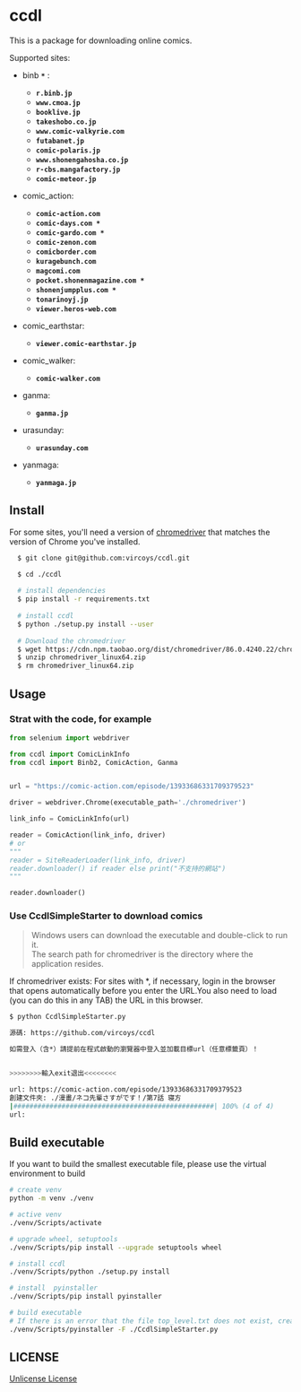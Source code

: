 # ccdl

This is a package for downloading online comics.

Supported sites:  

+ binb **`*`** :  
  + **`r.binb.jp`**  
  + **`www.cmoa.jp`**  
  + **`booklive.jp`**  
  + **`takeshobo.co.jp`**
  + **`www.comic-valkyrie.com`**  
  + **`futabanet.jp`**  
  + **`comic-polaris.jp`**  
  + **`www.shonengahosha.co.jp`**  
  + **`r-cbs.mangafactory.jp`**  
  + **`comic-meteor.jp`**  

+ comic_action:  
  + **`comic-action.com`**  
  + **`comic-days.com *`**  
  + **`comic-gardo.com *`**  
  + **`comic-zenon.com`**  
  + **`comicborder.com`**  
  + **`kuragebunch.com`**  
  + **`magcomi.com`**  
  + **`pocket.shonenmagazine.com *`**  
  + **`shonenjumpplus.com *`**  
  + **`tonarinoyj.jp`**  
  + **`viewer.heros-web.com`**  

+ comic_earthstar:  
  + **`viewer.comic-earthstar.jp`**  

+ comic_walker:  
  + **`comic-walker.com`**  

+ ganma:
  + **`ganma.jp`**  

+ urasunday:  
  + **`urasunday.com`**  

+ yanmaga:
  + **`yanmaga.jp`**  

## Install

For some sites, you'll need a version of [chromedriver](http://npm.taobao.org/mirrors/chromedriver/) that matches the version of Chrome you've installed.

```sh
  $ git clone git@github.com:vircoys/ccdl.git

  $ cd ./ccdl
  
  # install dependencies
  $ pip install -r requirements.txt
  
  # install ccdl
  $ python ./setup.py install --user
  
  # Download the chromedriver
  $ wget https://cdn.npm.taobao.org/dist/chromedriver/86.0.4240.22/chromedriver_linux64.zip
  $ unzip chromedriver_linux64.zip
  $ rm chromedriver_linux64.zip
```  

## Usage

### Strat with the code, for example

```python
from selenium import webdriver

from ccdl import ComicLinkInfo
from ccdl import Binb2, ComicAction, Ganma


url = "https://comic-action.com/episode/13933686331709379523"

driver = webdriver.Chrome(executable_path='./chromedriver')

link_info = ComicLinkInfo(url)

reader = ComicAction(link_info, driver)
# or
"""
reader = SiteReaderLoader(link_info, driver)
reader.downloader() if reader else print("不支持的網站")
"""

reader.downloader()
```

### Use CcdlSimpleStarter to download comics

> Windows users can download the executable and double-click to run it.  
> The search path for chromedriver is the directory where the application resides.

If chromedriver exists: For sites with \*, if necessary, login in the browser that opens automatically before you enter the URL.You also need to load (you can do this in any TAB) the URL in this browser.  

```sh
$ python CcdlSimpleStarter.py

源碼: https://github.com/vircoys/ccdl

如需登入（含*）請提前在程式啟動的瀏覽器中登入並加載目標url（任意標籤頁）！


>>>>>>>>輸入exit退出<<<<<<<<

url: https://comic-action.com/episode/13933686331709379523
創建文件夾: ./漫畫/ネコ先輩さすがです！/第7話 寝方
|##################################################| 100% (4 of 4)
url:
```  

## Build executable

If you want to build the smallest executable file, please use the virtual environment to build

```sh
# create venv
python -m venv ./venv

# active venv
./venv/Scripts/activate 

# upgrade wheel, setuptools
./venv/Scripts/pip install --upgrade setuptools wheel

# install ccdl 
./venv/Scripts/python ./setup.py install

# install  pyinstaller
./venv/Scripts/pip install pyinstaller

# build executable
# If there is an error that the file top_level.txt does not exist, create a new one
./venv/Scripts/pyinstaller -F ./CcdlSimpleStarter.py 
```

## LICENSE

[Unlicense License](https://github.com/vircoys/ccdl/blob/master/LICENSE)
